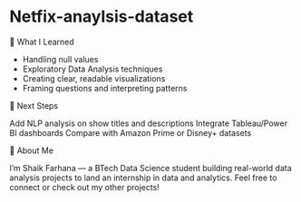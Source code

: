 # Netfix-anaylsis-dataset
🧠 What I Learned

- Handling null values
- Exploratory Data Analysis techniques
- Creating clear, readable visualizations
- Framing questions and interpreting patterns

🚀 Next Steps 

Add NLP analysis on show titles and descriptions
Integrate Tableau/Power BI dashboards
Compare with Amazon Prime or Disney+ datasets

👤 About Me

I’m Shaik Farhana — a BTech Data Science student building real-world data analysis projects to land an internship in data and analytics.
Feel free to connect or check out my other projects!
